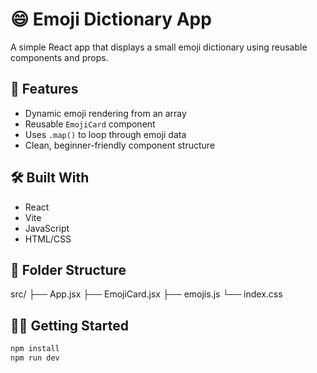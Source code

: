 # 😄 Emoji Dictionary App

A simple React app that displays a small emoji dictionary using reusable components and props.

## 🚀 Features

- Dynamic emoji rendering from an array
- Reusable `EmojiCard` component
- Uses `.map()` to loop through emoji data
- Clean, beginner-friendly component structure

## 🛠️ Built With

- React
- Vite
- JavaScript
- HTML/CSS

## 📂 Folder Structure

src/
├── App.jsx
├── EmojiCard.jsx
├── emojis.js
└── index.css

## 🧑‍💻 Getting Started

```bash
npm install
npm run dev
```
